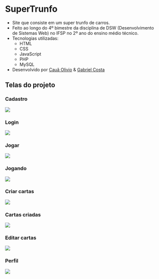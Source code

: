 # SuperTrunfo
- Site que consiste em um super trunfo de carros.
- Feito ao longo do 4º bimestre da disciplina de DSW (Desenvolvimento de Sistemas Web) no IFSP no 2º ano do ensino médio técnico. 
- Tecnologias utilizadas:
    - HTML
    - CSS
    - JavaScript
    - PHP
    - MySQL
- Desenvolvido por <a href="https://github.com/cauaolivio">Cauã Olivio</a> & <a href="https://github.com/gabrielcs04">Gabriel Costa</a>
## Telas do projeto
<p align="center">
    <h3>Cadastro</h3>
    <img src="https://github.com/gabrielcs04/SuperTrunfo/blob/master/screenshots/img001.png">
    <h3>Login</h3>
    <img src="https://github.com/gabrielcs04/SuperTrunfo/blob/master/screenshots/img002.png">
    <h3>Jogar</h3>
    <img src="https://github.com/gabrielcs04/SuperTrunfo/blob/master/screenshots/img003.png">
    <h3>Jogando</h3>
    <img src="https://github.com/gabrielcs04/SuperTrunfo/blob/master/screenshots/img004.png">
    <h3>Criar cartas</h3>
    <img src="https://github.com/gabrielcs04/SuperTrunfo/blob/master/screenshots/img005.png">
    <h3>Cartas criadas</h3>
    <img src="https://github.com/gabrielcs04/SuperTrunfo/blob/master/screenshots/img006.png">
    <h3>Editar cartas</h3>
    <img src="https://github.com/gabrielcs04/SuperTrunfo/blob/master/screenshots/img007.png">
    <h3>Perfil</h3>
    <img src="https://github.com/gabrielcs04/SuperTrunfo/blob/master/screenshots/img008.png">
</p>
